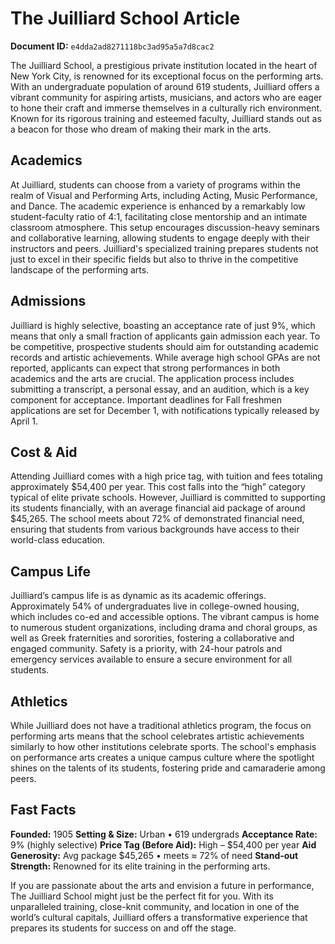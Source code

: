 # The Juilliard School Article

**Document ID:** `e4dda2ad8271118bc3ad95a5a7d8cac2`

The Juilliard School, a prestigious private institution located in the heart of New York City, is renowned for its exceptional focus on the performing arts. With an undergraduate population of around 619 students, Juilliard offers a vibrant community for aspiring artists, musicians, and actors who are eager to hone their craft and immerse themselves in a culturally rich environment. Known for its rigorous training and esteemed faculty, Juilliard stands out as a beacon for those who dream of making their mark in the arts.

## Academics
At Juilliard, students can choose from a variety of programs within the realm of Visual and Performing Arts, including Acting, Music Performance, and Dance. The academic experience is enhanced by a remarkably low student-faculty ratio of 4:1, facilitating close mentorship and an intimate classroom atmosphere. This setup encourages discussion-heavy seminars and collaborative learning, allowing students to engage deeply with their instructors and peers. Juilliard's specialized training prepares students not just to excel in their specific fields but also to thrive in the competitive landscape of the performing arts.

## Admissions
Juilliard is highly selective, boasting an acceptance rate of just 9%, which means that only a small fraction of applicants gain admission each year. To be competitive, prospective students should aim for outstanding academic records and artistic achievements. While average high school GPAs are not reported, applicants can expect that strong performances in both academics and the arts are crucial. The application process includes submitting a transcript, a personal essay, and an audition, which is a key component for acceptance. Important deadlines for Fall freshmen applications are set for December 1, with notifications typically released by April 1.

## Cost & Aid
Attending Juilliard comes with a high price tag, with tuition and fees totaling approximately $54,400 per year. This cost falls into the “high” category typical of elite private schools. However, Juilliard is committed to supporting its students financially, with an average financial aid package of around $45,265. The school meets about 72% of demonstrated financial need, ensuring that students from various backgrounds have access to their world-class education.

## Campus Life
Juilliard’s campus life is as dynamic as its academic offerings. Approximately 54% of undergraduates live in college-owned housing, which includes co-ed and accessible options. The vibrant campus is home to numerous student organizations, including drama and choral groups, as well as Greek fraternities and sororities, fostering a collaborative and engaged community. Safety is a priority, with 24-hour patrols and emergency services available to ensure a secure environment for all students.

## Athletics
While Juilliard does not have a traditional athletics program, the focus on performing arts means that the school celebrates artistic achievements similarly to how other institutions celebrate sports. The school's emphasis on performance arts creates a unique campus culture where the spotlight shines on the talents of its students, fostering pride and camaraderie among peers.

## Fast Facts
**Founded:** 1905
**Setting & Size:** Urban • 619 undergrads
**Acceptance Rate:** 9% (highly selective)
**Price Tag (Before Aid):** High – $54,400 per year
**Aid Generosity:** Avg package $45,265 • meets ≈ 72% of need
**Stand-out Strength:** Renowned for its elite training in the performing arts.

If you are passionate about the arts and envision a future in performance, The Juilliard School might just be the perfect fit for you. With its unparalleled training, close-knit community, and location in one of the world’s cultural capitals, Juilliard offers a transformative experience that prepares its students for success on and off the stage.
